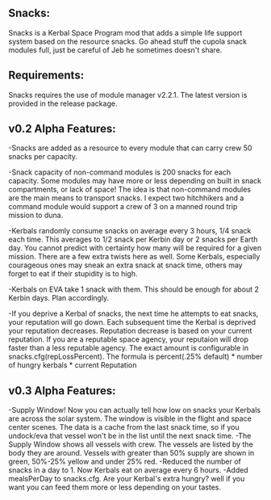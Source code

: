 Snacks:
----------------------------
Snacks is a Kerbal Space Program mod that adds a simple life support system based on the resource snacks.  Go ahead stuff the cupola snack modules full, just be careful of Jeb he sometimes doesn't share.

Requirements:
----------------------------
Snacks requires the use of module manager v2.2.1.  The latest version is provided in the release package.

v0.2 Alpha Features:
----------------------------
-Snacks are added as a resource to every module that can carry crew 50 snacks per capacity.

-Snack capacity of non-command modules is 200 snacks for each capacity. Some modules may have more or less depending on built in snack compartments, or lack of space!
The idea is that non-command modules are the main means to transport snacks. I expect two hitchhikers and a command module would support a crew of 3 on a manned round trip mission to duna.

-Kerbals randomly consume snacks on average every 3 hours, 1/4 snack each time. This averages to 1/2 snack per Kerbin day or 2 snacks per Earth day. You cannot predict with certainty how many will be required for a given mission. There are a few extra twists here as well. 
Some Kerbals, especially courageous ones may sneak an extra snack at snack time, others may forget to eat if their stupidity is to high.

-Kerbals on EVA take 1 snack with them. This should be enough for about 2 Kerbin days. Plan accordingly.

-If you deprive a Kerbal of snacks, the next time he attempts to eat snacks, your reputation will go down. Each subsequent time the Kerbal is deprived your reputation decreases.
Reputation decrease is based on your current reputation. If you are a reputable space agency, your reputaion will drop faster than a less reputable agency. The exact amount is configurable in snacks.cfg(repLossPercent). The formula is percent(.25% default) * number of hungry kerbals * current Reputation


v0.3 Alpha Features:
----------------------------
-Supply Window!  Now you can actually tell how low on snacks your Kerbals are across the solar system.  The window is visible in the flight and space center scenes.  The data is a cache from the last snack time, so if you undock/eva that vessel won't be in the list until the next snack time.
-The Supply Window shows all vessels with crew.  The vessels are listed by the body they are around.  Vessels with greater than 50% supply are shown in green, 50%-25% yellow and under 25% red.
-Reduced the number of snacks in a day to 1.  Now Kerbals eat on average every 6 hours.
-Added mealsPerDay to snacks.cfg.  Are your Kerbal's extra hungry?  well if you want you can feed them more or less depending on your tastes.
